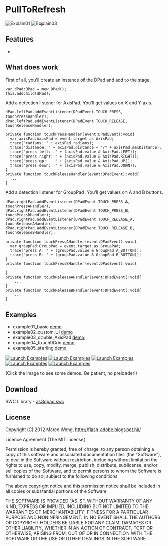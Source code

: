 PullToRefresh
=======


![Explain01](https://c2fa2e6e-a-62cb3a1a-s-sites.googlegroups.com/site/ducklegflash/pulltorefresh/ex01.jpg)
 ![Explain03](https://c2fa2e6e-a-62cb3a1a-s-sites.googlegroups.com/site/ducklegflash/pulltorefresh/ex03.jpg)


## Features

- 

## What does work


First of all, you'll create an instance of the DPad and add to the stage.
```as3
var dPad:DPad = new DPad();
this.addChild(dPad);
````

Add a detection listener for AxisPad. You'll get values on X and Y-axis.
```as3
dPad.leftPad.addEventListener(DPadEvent.TOUCH_PRESS, touchPressHandler);
dPad.leftPad.addEventListener(DPadEvent.TOUCH_RELEASE, touchReleaseHandler);

private function touchPressHandler(event:DPadEvent):void{
  var axisPad:AxisPad = event.target as AxisPad;
  trace("radians: " + axisPad.radians);
  trace("distance: " + axisPad.distance + "/" + axisPad.maxDistance);
  trace("press left:  " + (axisPad.value & AxisPad.LEFT));
  trace("press right: " + (axisPad.value & AxisPad.RIGHT));
  trace("press up:    " + (axisPad.value & AxisPad.UP));
  trace("press down:  " + (axisPad.value & AxisPad.DOWN));
}
private function touchReleaseHandler(event:DPadEvent):void{
  ...
}
````

Add a detection listener for GroupPad. You'll get values on A and B buttons.
```as3
dPad.rightPad.addEventListener(DPadEvent.TOUCH_PRESS_A, touchPressAHandler);
dPad.rightPad.addEventListener(DPadEvent.TOUCH_PRESS_B, touchPressBHandler);
dPad.rightPad.addEventListener(DPadEvent.TOUCH_RELEASE_A, touchReleaseAHandler);
dPad.rightPad.addEventListener(DPadEvent.TOUCH_RELEASE_B, touchReleaseBHandler);

private function touchPressAHandler(event:DPadEvent):void{
  var groupPad:GroupPad = event.target as GroupPad;
  trace("press A: " + (groupPad.value & GroupPad.A_BUTTON));
  trace("press B: " + (groupPad.value & GroupPad.B_BUTTON));
}
private function touchPressBHandler(event:DPadEvent):void{
	...
}
private function touchReleaseAHandler(event:DPadEvent):void{
	...
}
private function touchReleaseBHandler(event:DPadEvent):void{
	...
}
````

## Examples

- example01_basic [demo](https://sites.google.com/site/ducklegflash/as3dpad/example01_basic)
- example02_custom_UI [demo](https://sites.google.com/site/ducklegflash/as3dpad/example02_custom_ui)
- example03_double_AxisPad [demo](https://sites.google.com/site/ducklegflash/as3dpad/example03_double_axispad)
- example04_touch9Grid [demo](https://sites.google.com/site/ducklegflash/as3dpad/example04_touch9grid)
- example05_starling [demo](https://sites.google.com/site/ducklegflash/as3dpad/example05_starling)

[![Launch Examples](https://sites.google.com/site/ducklegflash/as3dpad/ex01.jpg)](https://sites.google.com/site/ducklegflash/as3dpad/example01_basic)
[![Launch Examples](https://sites.google.com/site/ducklegflash/as3dpad/ex02.jpg)](https://sites.google.com/site/ducklegflash/as3dpad/example02_custom_ui)
[![Launch Examples](https://sites.google.com/site/ducklegflash/as3dpad/ex03.jpg)](https://sites.google.com/site/ducklegflash/as3dpad/example03_double_axispad)
[![Launch Examples](https://sites.google.com/site/ducklegflash/as3dpad/ex04.jpg)](https://sites.google.com/site/ducklegflash/as3dpad/example04_touch9grid)
[![Launch Examples](https://sites.google.com/site/ducklegflash/as3dpad/ex05.jpg)](https://sites.google.com/site/ducklegflash/as3dpad/example05_starling)

(Click the image to see some demos. Be patient, no preloader!)

## Download

SWC Library - [as3dpad.swc](https://github.com/duckleg/as3dpad/tree/master/as3dpad/bin)

## License

Copyright (C) 2012 Marco Wong, http://flash-adobe.blogspot.hk/

Licence Agreement (The MIT License)

Permission is hereby granted, free of charge, to any person obtaining a copy of this software and associated documentation files (the "Software"), to deal in the Software without restriction, including without limitation the rights to use, copy, modify, merge, publish, distribute, sublicense, and/or sell copies of the Software, and to permit persons to whom the Software is furnished to do so, subject to the following conditions:

The above copyright notice and this permission notice shall be included in all copies or substantial portions of the Software.

THE SOFTWARE IS PROVIDED "AS IS", WITHOUT WARRANTY OF ANY KIND, EXPRESS OR IMPLIED, INCLUDING BUT NOT LIMITED TO THE WARRANTIES OF MERCHANTABILITY, FITNESS FOR A PARTICULAR PURPOSE AND NONINFRINGEMENT. IN NO EVENT SHALL THE AUTHORS OR COPYRIGHT HOLDERS BE LIABLE FOR ANY CLAIM, DAMAGES OR OTHER LIABILITY, WHETHER IN AN ACTION OF CONTRACT, TORT OR OTHERWISE, ARISING FROM, OUT OF OR IN CONNECTION WITH THE SOFTWARE OR THE USE OR OTHER DEALINGS IN THE SOFTWARE.
